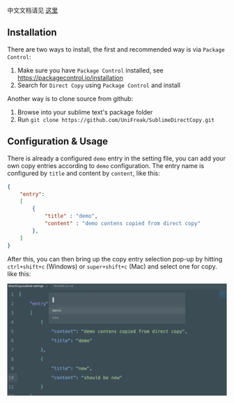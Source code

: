 中文文档请见 [这里][readmecn]

## Installation

There are two ways to install, the first and recommended way is via `Package Control`:

1. Make sure you have `Package Control` installed, see <https://packagecontrol.io/installation>
2. Search for `Direct Copy` using `Package Control` and install

Another way is to clone source from github:

1. Browse into your sublime text's package folder
2. Run `git clone https://github.com/UniFreak/SublimeDirectCopy.git`

## Configuration & Usage

There is already a configured `demo` entry in the setting file, you can add your own copy entries according to `demo` configuration. The entry name is configured by `title` and content by `content`, like this:

```json
{
    "entry":
    [
        {
            "title" : "demo",
            "content" : "demo contens copied from direct copy"
        },
    ]
}
```

After this, you can then bring up the copy entry selection pop-up by hitting `ctrl+shift+c` (Windows) or `super+shift+c` (Mac) and select one for copy. like this:

![example](./shot.png)

[readmecn]: https://github.com/UniFreak/SublimeDirectCopy/blob/master/README.cn.md
